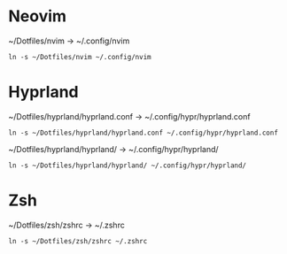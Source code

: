 # Neovim

~/Dotfiles/nvim -> ~/.config/nvim

`ln -s ~/Dotfiles/nvim ~/.config/nvim`

# Hyprland

~/Dotfiles/hyprland/hyprland.conf -> ~/.config/hypr/hyprland.conf

`ln -s ~/Dotfiles/hyprland/hyprland.conf ~/.config/hypr/hyprland.conf`

~/Dotfiles/hyprland/hyprland/ -> ~/.config/hypr/hyprland/

`ln -s ~/Dotfiles/hyprland/hyprland/ ~/.config/hypr/hyprland/`

# Zsh

~/Dotfiles/zsh/zshrc -> ~/.zshrc

`ln -s ~/Dotfiles/zsh/zshrc ~/.zshrc`
